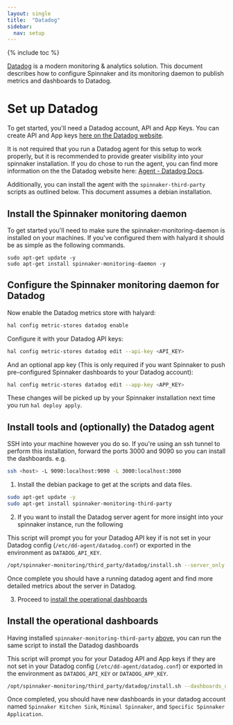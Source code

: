```yaml
---
layout: single
title:  "Datadog"
sidebar:
  nav: setup
---
```


{% include toc %}

[Datadog](https://datadoghq.com) is a modern monitoring & analytics solution.
This document describes how to configure Spinnaker and its monitoring daemon
to publish metrics and dashboards to Datadog.

# Set up Datadog

To get started, you'll need a Datadog account, API and App Keys. You can create
API and App keys [here on the Datadog website](https://app.datadoghq.com/account/settings#api).

It is not required that you run a Datadog agent for this setup to work properly,
but it is recommended to provide greater visibility into your spinnaker installation.
If you do chose to run the agent, you can find more information on the the Datadog website here: [Agent - Datadog Docs](https://docs.datadoghq.com/agent/).

Additionally, you can install the agent with the `spinnaker-third-party` scripts as outlined below.
This document assumes a debian installation.

## Install the Spinnaker monitoring daemon

To get started you'll need to make sure the spinnaker-monitoring-daemon is installed on your machines.
If you've configured them with halyard it should be as simple as the following commands.

```
sudo apt-get update -y
sudo apt-get install spinnaker-monitoring-daemon -y
```

## Configure the Spinnaker monitoring daemon for Datadog

Now enable the Datadog metrics store with halyard:

```bash
hal config metric-stores datadog enable
```

Configure it with your Datadog API keys:

```bash
hal config metric-stores datadog edit --api-key <API_KEY>
```

And an optional app key (This is only required if you want Spinnaker to push pre-configured Spinnaker dashboards to your Datadog account):

```bash
hal config metric-stores datadog edit --app-key <APP_KEY>
```

These changes will be picked up by your Spinnaker installation next time you run `hal deploy apply`.

## Install tools and (optionally) the Datadog agent

SSH into your machine however you do so. If you're using an ssh tunnel
to perform this installation, forward the ports 3000 and 9090 so you
can install the dashboards. e.g.

```bash
ssh <host> -L 9090:localhost:9090 -L 3000:localhost:3000
```

1. Install the debian package to get at the scripts and data files.

```bash
sudo apt-get update -y
sudo apt-get install spinnaker-monitoring-third-party
```

2. If you want to install the Datadog server agent for more insight into your spinnaker instance, run the following

This script will prompt you for your Datadog API key if is not set in your Datadog config (`/etc/dd-agent/datadog.conf`)
or exported in the environment as `DATADOG_API_KEY`.

```bash
/opt/spinnaker-monitoring/third_party/datadog/install.sh --server_only
```

Once complete you should have a running datadog agent and find more detailed metrics about the server in Datadog.

3. Proceed to [install the operational dashboards](#install-the-operational-dashboards)

## Install the operational dashboards

Having installed `spinnaker-monitoring-third-party` [above](#install-tools-and-optionally-the-datadog-agent),
you can run the same script to install the Datadog dashboards

This script will prompt you for your Datadog API and App keys if they are not set in your Datadog config (`/etc/dd-agent/datadog.conf`)
or exported in the environment as `DATADOG_API_KEY` or `DATADOG_APP_KEY`.

```bash
/opt/spinnaker-monitoring/third_party/datadog/install.sh --dashboards_only
```

Once completed, you should have new dashboards in your datadog account named `Spinnaker Kitchen Sink`, `Minimal Spinnaker`, and `Specific Spinnaker Application`.
